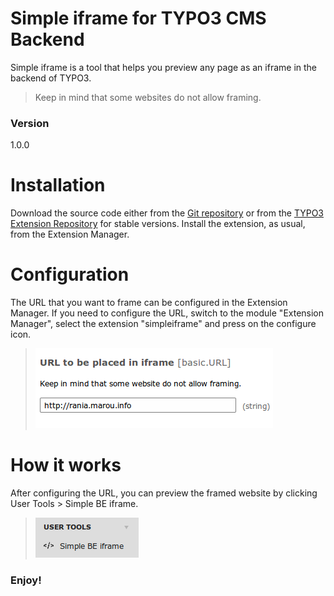 # Simple iframe for TYPO3 CMS Backend

Simple iframe is a tool that helps you preview any page as an iframe in the backend of TYPO3.
> Keep in mind that some websites do not allow framing.

### Version
1.0.0

# Installation
Download the source code either from the [Git repository](https://github.com/rania-marou/simpleiframe) or from the [TYPO3 Extension Repository](http://typo3.org/extensions/repository/view/simpleiframe) for stable versions. Install the extension, as usual, from the Extension Manager.

# Configuration
The URL that you want to frame can be configured in the Extension Manager. If you need to configure the URL, switch to the module "Extension Manager", select the extension "simpleiframe" and press on the configure icon.

> ![alternativetext](https://raw.githubusercontent.com/rania-marou/simpleiframe/4dca2b3193ae3a193548e363d0626925eb548241/Resources/Public/Icons/simpleiframe_em.png)

# How it works
After configuring the URL, you can preview the framed website by clicking User Tools > Simple BE iframe.

> ![alternativetext](https://raw.githubusercontent.com/rania-marou/simpleiframe/4dca2b3193ae3a193548e363d0626925eb548241/Resources/Public/Icons/simpleiframe_ut.png)

### Enjoy!